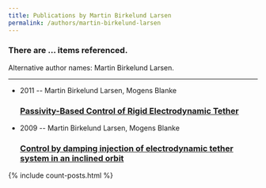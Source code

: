 ```yaml
---
title: Publications by Martin Birkelund Larsen
permalink: /authors/martin-birkelund-larsen
---
```


<h3 id="number-posts">There are ... items referenced.</h3>
<p id='info-authors'>Alternative author names: Martin Birkelund Larsen.</p>
<hr />
<ul class="post-list">
<li><span class='post-meta'>2011 -- Martin Birkelund Larsen, Mogens Blanke</span><h3><a class='post-link' href="{{ site.baseurl }}/passivity-based-control-of-rigid-electrodynamic-tether">Passivity-Based Control of Rigid Electrodynamic Tether</a></h3></li>
<li><span class='post-meta'>2009 -- Martin Birkelund Larsen, Mogens Blanke</span><h3><a class='post-link' href="{{ site.baseurl }}/control-by-damping-injection-of-electrodynamic-tether-system-in-an-inclined-orbit">Control by damping injection of electrodynamic tether system in an inclined orbit</a></h3></li>

</ul>
{% include count-posts.html %}
